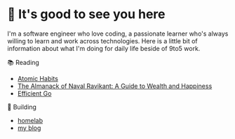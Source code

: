 # 👋 It's good to see you here
I'm a software engineer who love coding, a passionate learner who's always willing to learn and work across technologies.
Here is a little bit of information about what I'm doing for daily life beside of 9to5 work.

📚 Reading
- [Atomic Habits](https://jamesclear.com/atomic-habits)
- [The Almanack of Naval Ravikant: A Guide to Wealth and Happiness](https://www.navalmanack.com/)
- [Efficient Go](https://www.oreilly.com/library/view/efficient-go/9781098105709/)

👷 Building
- [homelab](https://github.com/0x46656C6978/homelab)
- [my blog](https://iamfelix.dev)
